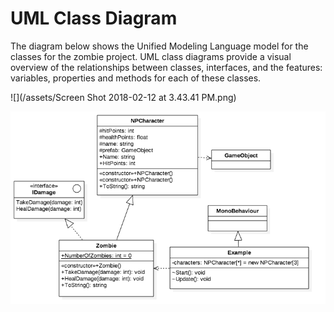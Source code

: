 # UML Class Diagram


The diagram below shows the Unified Modeling Language model for the classes for the zombie project.  UML class diagrams provide a visual overview of the relationships between classes, interfaces, and the features: variables, properties and methods for each of these classes.  

![](/assets/Screen Shot 2018-02-12 at 3.43.41 PM.png)



![](NPCharacterUML.png)